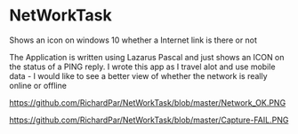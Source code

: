 # NetWorkTask
Shows an icon on windows 10 whether a Internet link is there or not

The Application is written using Lazarus Pascal and just shows an ICON on the status of a PING reply.
I wrote this app as I travel alot and use mobile data - I would like to see a better view of whether the 
network is really online or offline

https://github.com/RichardPar/NetWorkTask/blob/master/Network_OK.PNG

https://github.com/RichardPar/NetWorkTask/blob/master/Capture-FAIL.PNG

